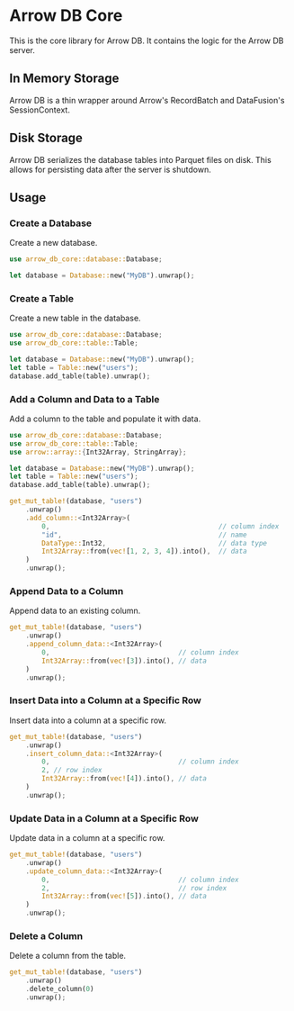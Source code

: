 # Arrow DB Core

This is the core library for Arrow DB.  It contains the logic for the Arrow DB server.

## In Memory Storage

Arrow DB is a thin wrapper around Arrow's RecordBatch and DataFusion's SessionContext.

## Disk Storage

Arrow DB serializes the database tables into Parquet files on disk.  This allows for persisting data after the server is shutdown.

## Usage

### Create a Database

Create a new database.

```rust
use arrow_db_core::database::Database;

let database = Database::new("MyDB").unwrap();
```

### Create a Table

Create a new table in the database.

```rust
use arrow_db_core::database::Database;
use arrow_db_core::table::Table;

let database = Database::new("MyDB").unwrap();
let table = Table::new("users");
database.add_table(table).unwrap();
```

### Add a Column and Data to a Table

Add a column to the table and populate it with data.

```rust
use arrow_db_core::database::Database;
use arrow_db_core::table::Table;
use arrow::array::{Int32Array, StringArray};

let database = Database::new("MyDB").unwrap();
let table = Table::new("users");
database.add_table(table).unwrap();

get_mut_table!(database, "users")
    .unwrap()
    .add_column::<Int32Array>(
        0,                                          // column index 
        "id",                                       // name
        DataType::Int32,                            // data type
        Int32Array::from(vec![1, 2, 3, 4]).into(),  // data
    )
    .unwrap();
```

### Append Data to a Column

Append data to an existing column.

```rust
get_mut_table!(database, "users")
    .unwrap()
    .append_column_data::<Int32Array>(
        0,                                // column index
        Int32Array::from(vec![3]).into(), // data
    )
    .unwrap();
```

### Insert Data into a Column at a Specific Row

Insert data into a column at a specific row.

```rust
get_mut_table!(database, "users")
    .unwrap()
    .insert_column_data::<Int32Array>(
        0,                                // column index
        2, // row index
        Int32Array::from(vec![4]).into(), // data
    )
    .unwrap();
```

### Update Data in a Column at a Specific Row

Update data in a column at a specific row.

```rust
get_mut_table!(database, "users")
    .unwrap()
    .update_column_data::<Int32Array>(
        0,                                // column index
        2,                                // row index
        Int32Array::from(vec![5]).into(), // data
    )
    .unwrap();
```

### Delete a Column

Delete a column from the table.

```rust
get_mut_table!(database, "users")
    .unwrap()
    .delete_column(0)
    .unwrap();
```
